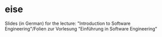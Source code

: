 eise
====

Slides (in German) for the lecture: "Introduction to Software Engineering"/Folien zur Vorlesung "Einführung in Software Engineering"
